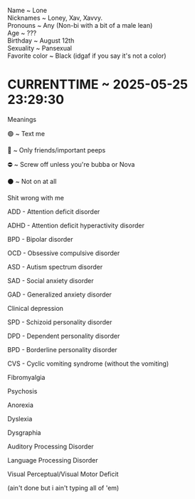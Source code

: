 Name ~ Lone                          
Nicknames ~ Loney, Xav, Xavvy.       
Pronouns ~ Any (Non-bi with a bit of a male lean)                      
Age ~ ???                            
Birthday ~ August 12th               
Sexuality ~ Pansexual                
Favorite color ~ Black (idgaf if you say it's not a color)



# CURRENTTIME ~ 2025-05-25 23:29:30



Meanings

🟢 ~ Text me

🌙 ~ Only friends/important peeps

⛔️ ~ Screw off unless you're bubba or Nova

⚫️ ~ Not on at all




Shit wrong with me

ADD - Attention deficit disorder

ADHD - Attention deficit hyperactivity disorder

BPD - Bipolar disorder

OCD - Obsessive compulsive disorder

ASD - Autism spectrum disorder

SAD - Social anxiety disorder

GAD - Generalized anxiety disorder

Clinical depression

SPD - Schizoid personality disorder

DPD - Dependent personality disorder

BPD - Borderline personality disorder

CVS - Cyclic vomiting syndrome (without the vomiting)

Fibromyalgia

Psychosis

Anorexia

Dyslexia

Dysgraphia

Auditory Processing Disorder

Language Processing Disorder

Visual Perceptual/Visual Motor Deficit

(ain't done but i ain't typing all of 'em)
